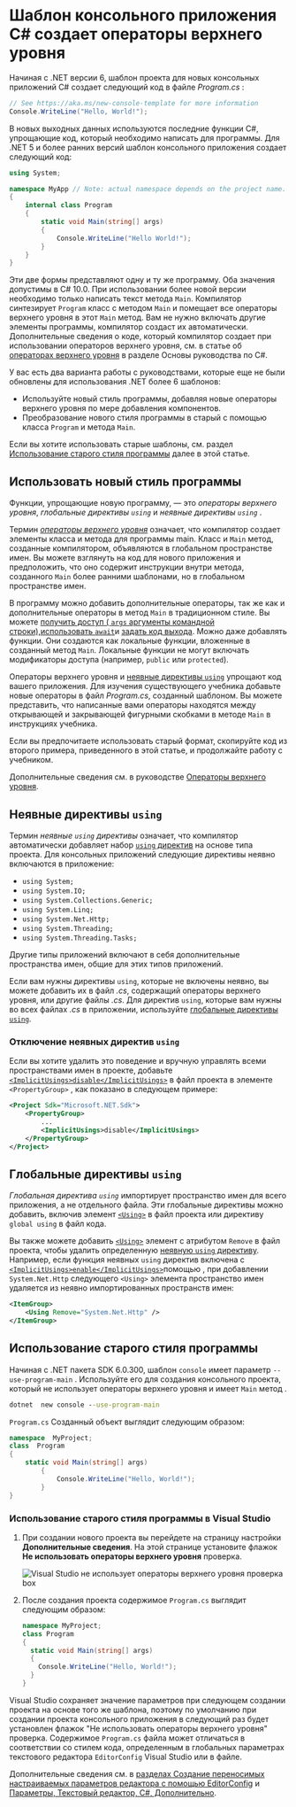 # Шаблон консольного приложения C# создает операторы верхнего уровня

Начиная с .NET версии 6, шаблон проекта для новых консольных приложений C# создает следующий код в файле _Program.cs_ :
```cs
// See https://aka.ms/new-console-template for more information 
Console.WriteLine("Hello, World!");
```
В новых выходных данных используются последние функции C#, упрощающие код, который необходимо написать для программы. Для .NET 5 и более ранних версий шаблон консольного приложения создает следующий код:

```cs
using System;

namespace MyApp // Note: actual namespace depends on the project name.
{
    internal class Program
    {
        static void Main(string[] args)
        {
            Console.WriteLine("Hello World!");
        }
    }
}
```
Эти две формы представляют одну и ту же программу. Оба значения допустимы в C# 10.0. При использовании более новой версии необходимо только написать текст метода  `Main`. Компилятор синтезирует  `Program`  класс с методом  `Main`  и помещает все операторы верхнего уровня в этот  `Main`  метод. Вам не нужно включать другие элементы программы, компилятор создаст их автоматически. Дополнительные сведения о коде, который компилятор создает при использовании операторов верхнего уровня, см. в статье об  [операторах верхнего уровня](https://learn.microsoft.com/ru-ru/dotnet/csharp/fundamentals/program-structure/top-level-statements)  в разделе Основы руководства по C#.

У вас есть два варианта работы с руководствами, которые еще не были обновлены для использования .NET более 6 шаблонов:

-   Используйте новый стиль программы, добавляя новые операторы верхнего уровня по мере добавления компонентов.
-   Преобразование нового стиля программы в старый с помощью класса  `Program`  и метода  `Main`.

Если вы хотите использовать старые шаблоны, см. раздел  [Использование старого стиля программы](https://learn.microsoft.com/ru-ru/dotnet/core/tutorials/top-level-templates#use-the-old-program-style)  далее в этой статье.

## Использовать новый стиль программы

Функции, упрощающие новую программу, — это  _операторы верхнего уровня_,  _глобальные директивы  `using`_  и  _неявные директивы  `using`_  .

Термин  [_операторы верхнего уровня_](https://learn.microsoft.com/ru-ru/dotnet/csharp/fundamentals/program-structure/top-level-statements)  означает, что компилятор создает элементы класса и метода для программы main. Класс и  `Main`  метод, созданные компилятором, объявляются в глобальном пространстве имен. Вы можете взглянуть на код для нового приложения и предположить, что оно содержит инструкции внутри метода, созданного  `Main`  более ранними шаблонами, но в глобальном пространстве имен.

В программу можно добавить дополнительные операторы, так же как и дополнительные операторы в метод  `Main`  в традиционном стиле. Вы можете  [получить доступ (  `args`  аргументы командной строки),](https://learn.microsoft.com/ru-ru/dotnet/csharp/fundamentals/program-structure/top-level-statements#args)[использовать  `await`](https://learn.microsoft.com/ru-ru/dotnet/csharp/fundamentals/program-structure/top-level-statements#await)и  [задать код выхода](https://learn.microsoft.com/ru-ru/dotnet/csharp/fundamentals/program-structure/top-level-statements#exit-code-for-the-process). Можно даже добавлять функции. Они создаются как локальные функции, вложенные в созданный метод  `Main`. Локальные функции не могут включать модификаторы доступа (например,  `public`  или  `protected`).

Операторы верхнего уровня и  [неявные директивы  `using`](https://learn.microsoft.com/ru-ru/dotnet/core/tutorials/top-level-templates#implicit-using-directives)  упрощают код вашего приложения. Для изучения существующего учебника добавьте новые операторы в файл  _Program.cs_, созданный шаблоном. Вы можете представить, что написанные вами операторы находятся между открывающей и закрывающей фигурными скобками в методе  `Main`  в инструкциях учебника.

Если вы предпочитаете использовать старый формат, скопируйте код из второго примера, приведенного в этой статье, и продолжайте работу с учебником.

Дополнительные сведения см. в руководстве  [Операторы верхнего уровня](https://learn.microsoft.com/ru-ru/dotnet/csharp/whats-new/tutorials/top-level-statements).

[](https://learn.microsoft.com/ru-ru/dotnet/core/tutorials/top-level-templates#implicit-using-directives)

## Неявные директивы  `using`

Термин  _неявные  `using`  директивы_  означает, что компилятор автоматически добавляет набор  [`using`  директив](https://learn.microsoft.com/ru-ru/dotnet/csharp/language-reference/keywords/using-directive)  на основе типа проекта. Для консольных приложений следующие директивы неявно включаются в приложение:

-   `using System;`
-   `using System.IO;`
-   `using System.Collections.Generic;`
-   `using System.Linq;`
-   `using System.Net.Http;`
-   `using System.Threading;`
-   `using System.Threading.Tasks;`

Другие типы приложений включают в себя дополнительные пространства имен, общие для этих типов приложений.

Если вам нужны директивы  `using`, которые не включены неявно, вы можете добавить их в файл  _.cs_, содержащий операторы верхнего уровня, или другие файлы  _.cs_. Для директив  `using`, которые вам нужны во всех файлах  _.cs_  в приложении, используйте  [глобальные директивы  `using`](https://learn.microsoft.com/ru-ru/dotnet/core/tutorials/top-level-templates#global-using-directives).

[](https://learn.microsoft.com/ru-ru/dotnet/core/tutorials/top-level-templates#disable-implicit-using-directives)

### Отключение неявных директив  `using`

Если вы хотите удалить это поведение и вручную управлять всеми пространствами имен в проекте, добавьте  [`<ImplicitUsings>disable</ImplicitUsings>`](https://learn.microsoft.com/ru-ru/dotnet/core/project-sdk/msbuild-props#implicitusings)  в файл проекта в элементе  `<PropertyGroup>`  , как показано в следующем примере:
```xml
<Project Sdk="Microsoft.NET.Sdk">  
	<PropertyGroup> 
		... 
		<ImplicitUsings>disable</ImplicitUsings>  
	</PropertyGroup>  
</Project>
```
## Глобальные директивы  `using`

_Глобальная директива  `using`_  импортирует пространство имен для всего приложения, а не отдельного файла. Эти глобальные директивы можно добавить, включив элемент  [`<Using>`](https://learn.microsoft.com/ru-ru/dotnet/core/project-sdk/msbuild-props#using)  в файл проекта или директиву  `global using`  в файл кода.

Вы также можете добавить  [`<Using>`](https://learn.microsoft.com/ru-ru/dotnet/core/project-sdk/msbuild-props#using)  элемент с атрибутом  `Remove`  в файл проекта, чтобы удалить определенную  [неявную  `using`  директиву](https://learn.microsoft.com/ru-ru/dotnet/core/tutorials/top-level-templates#implicit-using-directives). Например, если функция неявных  `using`  директив включена с  [`<ImplicitUsings>enable</ImplicitUsings>`](https://learn.microsoft.com/ru-ru/dotnet/core/project-sdk/msbuild-props#implicitusings)помощью , при добавлении  `System.Net.Http`  следующего  `<Using>`  элемента пространство имен удаляется из неявно импортированных пространств имен:
```xml
<ItemGroup>  
	<Using Remove="System.Net.Http" />  
</ItemGroup>
```
## Использование старого стиля программы

Начиная с .NET пакета SDK 6.0.300, шаблон  `console`  имеет параметр  `--use-program-main`  . Используйте его для создания консольного проекта, который не использует операторы верхнего уровня и имеет  `Main`  метод .
```cmd
dotnet  new console --use-program-main
```
`Program.cs` Созданный объект выглядит следующим образом:
```cs
namespace  MyProject; 
class  Program 
{ 
	static void Main(string[] args) 
		{ 
			Console.WriteLine("Hello, World!"); 
		} 
}
```
### Использование старого стиля программы в Visual Studio

1.  При создании нового проекта вы перейдете на страницу настройки  **Дополнительные сведения**. На этой странице установите флажок  **Не использовать операторы верхнего уровня**  проверка.
    
    ![Visual Studio не использует операторы верхнего уровня проверка box](https://learn.microsoft.com/ru-ru/dotnet/core/tutorials/media/top-level-templates/vs-additional-information.png)
    
2.  После создания проекта содержимое  `Program.cs`  выглядит следующим образом:
      
    ```cs
    namespace MyProject;
    class Program
    {
      static void Main(string[] args)
      {
        Console.WriteLine("Hello, World!");
      }
    }
    ```
 Visual Studio сохраняет значение параметров при следующем создании проекта на основе того же шаблона, поэтому по умолчанию при создании проекта консольного приложения в следующий раз будет установлен флажок "Не использовать операторы верхнего уровня" проверка. Содержимое  `Program.cs`  файла может отличаться в соответствии со стилем кода, определенным в глобальных параметрах текстового редактора  `EditorConfig`  Visual Studio или в файле.

Дополнительные сведения см. в  [разделах Создание переносимых настраиваемых параметров редактора с помощью EditorConfig](https://learn.microsoft.com/ru-ru/visualstudio/ide/create-portable-custom-editor-options)  и  [Параметры, Текстовый редактор, C#, Дополнительно](https://learn.microsoft.com/ru-ru/visualstudio/ide/reference/options-text-editor-csharp-advanced).